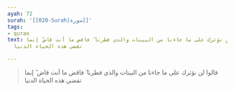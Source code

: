 ```yaml
---
ayah: 72
surah: '[[020-Surah|سورة]]'
tags:
- quran
text: قالوا لن نؤثرك على ما جاءنا من البينات والذي فطرنا ۖ فاقض ما أنت قاض ۖ إنما
  تقضي هذه الحياة الدنيا

---
```

> قالوا لن نؤثرك على ما جاءنا من البينات والذي فطرنا ۖ فاقض ما أنت قاض ۖ إنما تقضي هذه الحياة الدنيا
